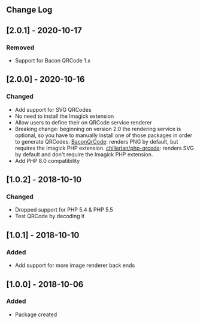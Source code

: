 ## Change Log

## [2.0.1] - 2020-10-17
### Removed
- Support for Bacon QRCode 1.x

## [2.0.0] - 2020-10-16
### Changed
- Add support for SVG QRCodes
- No need to install the Imagick extension
- Allow users to define their on QRCode service renderer
- Breaking change: beginning on version 2.0 the rendering service is optional, so you have to manually install one of those packages in order to generate QRCodes: [BaconQrCode](https://github.com/Bacon/BaconQrCode): renders PNG by default, but requires the Imagick PHP extension. [chillerlan/php-qrcode](https://github.com/chillerlan/php-qrcode): renders SVG by default and don't require the Imagick PHP extension.
- Add PHP 8.0 compatibility

## [1.0.2] - 2018-10-10
### Changed
- Dropped support for PHP 5.4 & PHP 5.5
- Test QRCode by decoding it

## [1.0.1] - 2018-10-10
### Added
- Add support for more image renderer back ends

## [1.0.0] - 2018-10-06
### Added
- Package created
